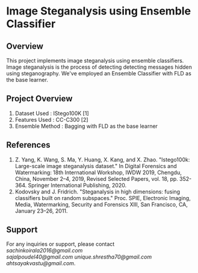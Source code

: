 <!DOCTYPE html>
<html lang="en">
<head>
    <meta charset="UTF-8">
    <meta name="viewport" content="width=device-width, initial-scale=1.0">
</head>
<body>

<h1>Image Steganalysis using Ensemble Classifier</h1>

<h2>Overview</h2>

<p>This project implements image steganalysis using ensemble classifiers. Image steganalysis is the process of detecting detecting messages hidden using steganography. We've employed an Ensemble Classifier with FLD as the base learner.</p>

<h2>Project Overview</h2>
<ol>
    <li>Dataset Used     : IStego100K [1]</li>
    <li>Features Used    : CC-C300 [2] </li>
    <li>Ensemble Method  : Bagging with FLD as the base learner</li>
</ol>

<h2>References</h2>
<ol>
    <li>Z. Yang, K. Wang, S. Ma, Y. Huang, X. Kang, and X. Zhao. "Istego100k: Large-scale image steganalysis dataset." In Digital Forensics and Watermarking: 18th International Workshop, IWDW 2019, Chengdu, China, November 2–4, 2019, Revised Selected Papers, vol. 18, pp. 352-364. Springer International Publishing, 2020.</li>
    <li> Kodovsky and J. Fridrich. "Steganalysis in high dimensions: fusing classifiers built on random subspaces." Proc. SPIE, Electronic Imaging, Media, Watermarking, Security and Forensics XIII, San Francisco, CA, January 23–26, 2011.
</li>
</ol>
<h2>Support</h2>
<p>For any inquiries or support, please contact <br> <em>sachinkoirala2016@gmail.com</em> <br> <em>sajalpoudel40@gmail.com</em> <em>unique.shrestha70@gmail.com</em> <em>ahtsayakvastu@gmail.com</em>.</p>
</body>
</html>

